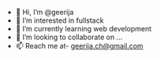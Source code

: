 - 👋 Hi, I’m @geerija
- 👀 I’m interested in fullstack
- 🌱 I’m currently learning web development
- 💞️ I’m looking to collaborate on ...
- 📫 Reach me at- geerija.ch@gmail.com

<!---
geerija/geerija is a ✨ special ✨ repository because its `README.md` (this file) appears on your GitHub profile.
You can click the Preview link to take a look at your changes.
--->
